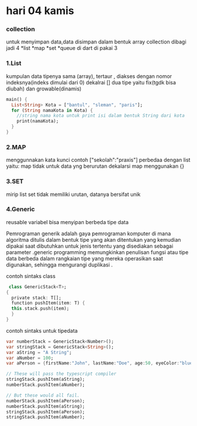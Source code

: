# hari  04 kamis 

### collection 
untuk menyimpan data,data disimpan dalam bentuk array 
collection dibagi jadi 4 
    *list 
    *map 
    *set 
    *queue
di dart di pakai 3

### 1.List

kumpulan data tipenya sama (array), tertaur , diakses dengan nomor indeksnya(indeks dimulai dari 0) 
dekalrai [] 
dua tipe yaitu fix(tgdk bisa diubah) dan growable(dinamis)

```dart
main() {
  List<String> Kota = ["bantul", "sleman", "paris"];
  for (String namaKota in Kota) {
    //string nama kota untuk print isi dalam bentuk String dari kota
    print(namaKota);
  }
}
```

### 2.MAP 

menggunnakan kata kunci contoh ["sekolah":"praxis"] 
perbedaa dengan list yaitu: map tidak untuk data yng berurutan
dekalarsi map menggunakan {}


### 3.SET 

mirip list set tidak memiliki urutan, datanya bersifat unik


### 4.Generic
reusable variabel
bisa menyipan berbeda tipe data

Pemrograman generik  adalah gaya  pemrograman komputer  di mana  algoritma  ditulis dalam bentuk  tipe yang  akan ditentukan yang kemudian  dipakai  saat dibutuhkan untuk jenis tertentu yang disediakan sebagai  parameter .generic programming memungkinkan penulisan fungsi  atau  tipe  data berbeda dalam rangkaian tipe yang mereka operasikan saat digunakan, sehingga mengurangi  duplikasi .


contoh sintaks class
```dart
 class GenericStack<T>;
{
  private stack: T[]; 
  function pushItem(item: T) { 
  this.stack.push(item); 
  }
}
```
contoh sintaks untuk tipedata
```dart
var numberStack = GenericStack<Number>(); 
var stringStack = GenericStack<String>(); 
var aString = "A String"; 
var aNumber = 100; 
var aPerson = {firstName:"John", lastName:"Doe", age:50, eyeColor:"blue"};

// These will pass the typescript compiler
stringStack.pushItem(aString); 
numberStack.pushItem(aNumber);

// But these would all fail.
numberStack.pushItem(aPerson);
numberStack.pushItem(aString);
stringStack.pushItem(aPerson);
stringStack.pushItem(aNumber);
```